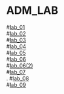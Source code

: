 # ADM_LAB
#[lab_01](https://github.com/Sony-Dodla/ADM_LAB/blob/main/ADM_LAB_1.ipynb)<br>
#[lab_02](https://github.com/Sony-Dodla/ADM_LAB/blob/main/ADM_LAB2.ipynb)<br>
#[lab_03](https://github.com/Sony-Dodla/ADM_LAB/blob/main/ADM_LAB_03.ipynb)<br>
#[lab_04](https://github.com/Sony-Dodla/ADM_LAB/blob/main/ADM-Lab-04.ipynb)<br>
#[lab_05](https://github.com/Sony-Dodla/ADM_LAB/blob/main/ADM_lab_05.ipynb)<br>
#[lab_06](https://github.com/Sony-Dodla/ADM_LAB/blob/main/lab_06.ipynb)<br>
#[lab_06(2)](https://github.com/Sony-Dodla/ADM_LAB/blob/main/ADM_LAB_06(2).ipynb)<br>
#[lab_07](https://github.com/Sony-Dodla/ADM_LAB/blob/main/ADM_lab_07.ipynb)<br>.
#[lab_08](https://github.com/Sony-Dodla/ADM_LAB/blob/main/ADM_LAB_08.ipynb)<br>
#[lab_09](https://github.com/Sony-Dodla/ADM_LAB/blob/main/ADM_LAB_09.ipynb)<br>
